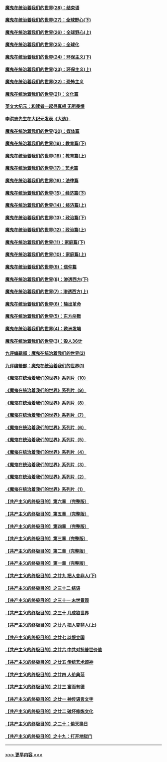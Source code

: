 #### [魔鬼在统治着我们的世界(28)：结束语](../pages/nsc422/n10936246.md?t=04020306) 
#### [魔鬼在统治着我们的世界(27)：全球野心(下)](../pages/nsc422/n10928319.md?t=04020306) 
#### [魔鬼在统治着我们的世界(26)：全球野心(上)](../pages/nsc422/n10900318.md?t=04020306) 
#### [魔鬼在统治着我们的世界(25)：全球化](../pages/nsc422/n10788205.md?t=04020306) 
#### [魔鬼在统治着我们的世界(24)：环保主义(下)](../pages/nsc422/n10695307.md?t=04020306) 
#### [魔鬼在统治着我们的世界(23)：环保主义(上)](../pages/nsc422/n10688613.md?t=04020306) 
#### [魔鬼在统治着我们的世界(22)：恐怖主义](../pages/nsc422/n10614727.md?t=04020306) 
#### [魔鬼在统治着我们的世界(21)：文化篇](../pages/nsc422/n10597706.md?t=04020306) 
#### [英文大纪元：和读者一起寻真相 无所畏惧](../pages/nsc422/n12542027.md?t=04020306) 
#### [李洪志先生在大纪元发表《大选》](../pages/nsc422/n12534746.md?t=04020306) 
#### [魔鬼在统治着我们的世界(20)：媒体篇](../pages/nsc422/n10586579.md?t=04020306) 
#### [魔鬼在统治着我们的世界(19)：教育篇(下)](../pages/nsc422/n10564808.md?t=04020306) 
#### [魔鬼在统治着我们的世界(18)：教育篇(上)](../pages/nsc422/n10526970.md?t=04020306) 
#### [魔鬼在统治着我们的世界(17)：艺术篇](../pages/nsc422/n10499093.md?t=04020306) 
#### [魔鬼在统治着我们的世界(16)：法律篇](../pages/nsc422/n10485969.md?t=04020306) 
#### [魔鬼在统治着我们的世界(15)：经济篇(下)](../pages/nsc422/n10469975.md?t=04020306) 
#### [魔鬼在统治着我们的世界(14)：经济篇(上)](../pages/nsc422/n10457370.md?t=04020306) 
#### [魔鬼在统治着我们的世界(13)：政治篇(下)](../pages/nsc422/n10448270.md?t=04020306) 
#### [魔鬼在统治着我们的世界(12)：政治篇(上)](../pages/nsc422/n10444576.md?t=04020306) 
#### [魔鬼在统治着我们的世界(11)：家庭篇(下)](../pages/nsc422/n10440961.md?t=04020306) 
#### [魔鬼在统治着我们的世界(10)：家庭篇(上)](../pages/nsc422/n10435448.md?t=04020306) 
#### [魔鬼在统治着我们的世界(9)：信仰篇](../pages/nsc422/n10432159.md?t=04020306) 
#### [魔鬼在统治着我们的世界(8)：渗透西方(下)](../pages/nsc422/n10429603.md?t=04020306) 
#### [魔鬼在统治着我们的世界(7)：渗透西方(上)](../pages/nsc422/n10426013.md?t=04020306) 
#### [魔鬼在统治着我们的世界(6)：输出革命](../pages/nsc422/n10421536.md?t=04020306) 
#### [魔鬼在统治着我们的世界(5)：东方杀戮](../pages/nsc422/n10417707.md?t=04020306) 
#### [魔鬼在统治着我们的世界(4)：欧洲发端](../pages/nsc422/n10414890.md?t=04020306) 
#### [魔鬼在统治着我们的世界(3)：毁人36计](../pages/nsc422/n10411583.md?t=04020306) 
#### [九评编辑部：魔鬼在统治着我们的世界(2)](../pages/nsc422/n10410036.md?t=04020306) 
#### [九评编辑部：魔鬼在统治着我们的世界(1)](../pages/nsc422/n10406825.md?t=04020306) 
#### [《魔鬼在统治着我们的世界》系列片（10）](../pages/nsc422/n12292670.md?t=04020306) 
#### [《魔鬼在统治着我们的世界》系列片（9）](../pages/nsc422/n12290859.md?t=04020306) 
#### [《魔鬼在统治着我们的世界》系列片（8）](../pages/nsc422/n12287445.md?t=04020306) 
#### [《魔鬼在统治着我们的世界》系列片（7）](../pages/nsc422/n12283425.md?t=04020306) 
#### [《魔鬼在统治着我们的世界》系列片（6）](../pages/nsc422/n12282314.md?t=04020306) 
#### [《魔鬼在统治着我们的世界》系列片（5）](../pages/nsc422/n12281419.md?t=04020306) 
#### [《魔鬼在统治着我们的世界》系列片（4）](../pages/nsc422/n12274024.md?t=04020306) 
#### [《魔鬼在统治着我们的世界》系列片（3）](../pages/nsc422/n12271322.md?t=04020306) 
#### [《魔鬼在统治着我们的世界》系列片（2）](../pages/nsc422/n12269049.md?t=04020306) 
#### [《魔鬼在统治着我们的世界》系列片（1）](../pages/nsc422/n12267575.md?t=04020306) 
#### [【共产主义的终极目的】第六章 （完整版）](../pages/nsc422/n11428913.md?t=04020306) 
#### [【共产主义的终极目的】第五章 （完整版）](../pages/nsc422/n11428912.md?t=04020306) 
#### [【共产主义的终极目的】第四章 （完整版）](../pages/nsc422/n11428907.md?t=04020306) 
#### [【共产主义的终极目的】第三章（完整版）](../pages/nsc422/n11428848.md?t=04020306) 
#### [【共产主义的终极目的】第二章（完整版）](../pages/nsc422/n11428831.md?t=04020306) 
#### [【共产主义的终极目的】第一章（完整版）](../pages/nsc422/n11417651.md?t=04020306) 
#### [【共产主义的终极目的】之廿九 把人变非人(下)](../pages/nsc422/n11344140.md?t=04020306) 
#### [【共产主义的终极目的】之三十二 结语](../pages/nsc422/n11360535.md?t=04020306) 
#### [【共产主义的终极目的】之三十一 末世景观](../pages/nsc422/n11351129.md?t=04020306) 
#### [【共产主义的终极目的】之三十 几成狼世界](../pages/nsc422/n11348280.md?t=04020306) 
#### [【共产主义的终极目的】之廿八 把人变非人(上)](../pages/nsc422/n11340492.md?t=04020306) 
#### [【共产主义的终极目的】之廿七 以恨立国](../pages/nsc422/n11336944.md?t=04020306) 
#### [【共产主义的终极目的】之廿六 中共对抗普世价值](../pages/nsc422/n11324785.md?t=04020306) 
#### [【共产主义的终极目的】之廿五 传统艺术颂神](../pages/nsc422/n11296396.md?t=04020306) 
#### [【共产主义的终极目的】之廿四 人伦典范](../pages/nsc422/n11296397.md?t=04020306) 
#### [【共产主义的终极目的】之廿三 富而有德](../pages/nsc422/n11283598.md?t=04020306) 
#### [【共产主义的终极目的】之廿一 神传语言文字](../pages/nsc422/n11263265.md?t=04020306) 
#### [【共产主义的终极目的】之廿二 破坏修炼文化](../pages/nsc422/n11245728.md?t=04020306) 
#### [【共产主义的终极目的】之二十：偷天换日](../pages/nsc422/n11238846.md?t=04020306) 
#### [【共产主义的终极目的】之十九：打开地狱门](../pages/nsc422/n11206376.md?t=04020306) 

----
#### [ >>> 更早内容 <<< ](../indexes/nsc422-earlier.md)
